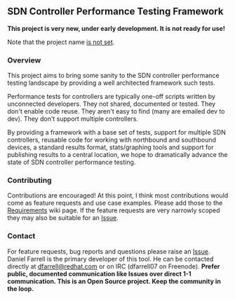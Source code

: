 ## SDN Controller Performance Testing Framework

**This project is very new, under early development. It is not ready for use!**

Note that the project name [is not set](https://github.com/dfarrell07/SDNPerf/issues/1#).

### Overview

This project aims to bring some sanity to the SDN controller performance testing landscape by providing a well architected framework such tests.

Performance tests for controllers are typically one-off scripts written by unconnected developers. They not shared, documented or tested. They don't enable code reuse. They aren't easy to find (many are emailed dev to dev). They don't support multiple controllers.

By providing a framework with a base set of tests, support for multiple SDN controllers, reusable code for working with northbound and southbound devices, a standard results format, stats/graphing tools and support for publishing results to a central location, we hope to dramatically advance the state of SDN controller performance testing.

### Contributing

Contributions are encouraged! At this point, I think most contributions would come as feature requests and use case examples. Please add those to the [Requirements](https://github.com/dfarrell07/SDNPerf/wiki/Requirements) wiki page. If the feature requests are very narrowly scoped they may also be suitable for an [Issue](https://github.com/dfarrell07/SDNPerf/issues).

### Contact

For feature requests, bug reports and questions please raise an [Issue](https://github.com/dfarrell07/SDNPerf/issues). Daniel Farrell is the primary developer of this tool. He can be contacted directly at dfarrell@redhat.com or on IRC (dfarrell07 on Freenode). **Prefer public, documented communication like Issues over direct 1-1 communication. This is an Open Source project. Keep the community in the loop.**

